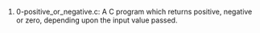 1. 0-positive_or_negative.c: A C program which returns positive,
negative or zero, depending upon the input value passed.
